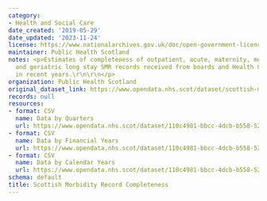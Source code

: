 ```yaml
---
category:
- Health and Social Care
date_created: '2019-05-29'
date_updated: '2023-11-24'
license: https://www.nationalarchives.gov.uk/doc/open-government-licence/version/3/
maintainer: Public Health Scotland
notes: <p>Estimates of completeness of outpatient, acute, maternity, mental health
  and geriatric long stay SMR records received from boards and Health Care providers
  in recent years.\r\n\r\n</p>
organization: Public Health Scotland
original_dataset_link: https://www.opendata.nhs.scot/dataset/scottish-morbidity-record-completeness
records: null
resources:
- format: CSV
  name: Data by Quarters
  url: https://www.opendata.nhs.scot/dataset/110c4981-bbcc-4dcb-b558-5230ffd92e81/resource/03cf3cb7-41cc-4984-bff6-bbccd5957679/download/quarters.csv
- format: CSV
  name: Data by Financial Years
  url: https://www.opendata.nhs.scot/dataset/110c4981-bbcc-4dcb-b558-5230ffd92e81/resource/daf55fd2-457f-4845-9af1-5d154cc0b19c/download/financialyr.csv
- format: CSV
  name: Data by Calendar Years
  url: https://www.opendata.nhs.scot/dataset/110c4981-bbcc-4dcb-b558-5230ffd92e81/resource/96cf4b14-68fe-4dd9-a64c-57db91dbf103/download/calendaryr.csv
schema: default
title: Scottish Morbidity Record Completeness
---
```

